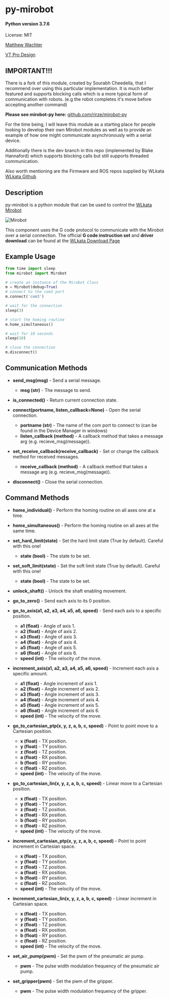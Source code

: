 # py-mirobot

#### Python version 3.7.6

License: MIT

[Matthew Wachter](https://www.matthewwachter.com)

[VT Pro Design](https://www.vtprodesign.com)

## IMPORTANT!!!

There is a fork of this module, created by Sourabh Cheedella, that I recommend over using this particular implementation. It is much better featured and supports blocking calls which is a more typical form of communication with robots. (e.g the robot completes it's move before accepting another command)

**Please see mirobot-py here:** [github.com/rirze/mirobot-py](https://github.com/rirze/mirobot-py)

For the time being, I will leave this module as a starting place for people looking to develop their own Mirobot modules as well as to provide an example of how one might communicate asynchronously with a serial device.

Additionally there is the dev branch in this repo (implemented by Blake Hannaford) which supports blocking calls but still supports threaded communication.

Also worth mentioning are the Firmware and ROS repos supplied by WLkata [WLkata Github](https://github.com/wlkata)
## Description

py-mirobot is a python module that can be used to control the [WLkata Mirobot](http://www.wlkata.com/site/index.html)

![Mirobot](/images/Mirobot_Solo_256.jpg)

This component uses the G code protocol to communicate with the Mirobot over a serial connection. The official **G code instruction set** and **driver download** can be found at the [WLkata Download Page](http://www.wlkata.com/site/downloads.html)

## Example Usage

```python
from time import sleep
from mirobot import Mirobot

# create an instance of the Mirobot Class
m = Mirobot(debug=True)
# connect to the com3 port
m.connect('com3')

# wait for the connection
sleep(3)

# start the homing routine
m.home_simultaneous()

# wait for 10 seconds
sleep(10)

# close the connection
m.disconnect()
```

## Communication Methods

- **send_msg(msg)** - Send a serial message.
	- **msg (str)** - The message to send.

- **is_connected()** - Return current connection state.

- **connect(portname, listen_callback=None)** - Open the serial connection.
	- **portname (str)** - The name of the com port to connect to (can be found in the Device Manager in windows)
	- **listen_callback (method)** - A callback method that takes a message arg (e.g. recieve_msg(message)).

- **set_receive_callback(receive_callback)** - Set or change the callback method for received messages.
	- **receive_callback (method)** - A callback method that takes a message arg (e.g. recieve_msg(message)).

- **disconnect()** - Close the serial connection.

## Command Methods

- **home_individual()** - Perform the homing routine on all axes one at a time.

- **home_simultaneous()** - Perform the homing routine on all axes at the same time.

- **set_hard_limit(state)** - Set the hard limit state (True by default). Careful with this one!
	- **state (bool)** - The state to be set.

- **set_soft_limit(state)** - Set the soft limit state (True by default). Careful with this one!
	- **state (bool)** - The state to be set.

- **unlock_shaft()** - Unlock the shaft enabling movement.

- **go_to_zero()** - Send each axis to its 0 position.

- **go_to_axis(a1, a2, a3, a4, a5, a6, speed)** - Send each axis to a specific position.
	- **a1 (float)** - Angle of axis 1.
	- **a2 (float)** - Angle of axis 2.
	- **a3 (float)** - Angle of axis 3.
	- **a4 (float)** - Angle of axis 4.
	- **a5 (float)** - Angle of axis 5.
	- **a6 (float)** - Angle of axis 6.
	- **speed (int)** - The velocity of the move.

- **increment_axis(a1, a2, a3, a4, a5, a6, speed)** - Increment each axis a specific amount.
	- **a1 (float)** - Angle increment of axis 1.
	- **a2 (float)** - Angle increment of axis 2.
	- **a3 (float)** - Angle increment of axis 3.
	- **a4 (float)** - Angle increment of axis 4.
	- **a5 (float)** - Angle increment of axis 5.
	- **a6 (float)** - Angle increment of axis 6.
	- **speed (int)** - The velocity of the move.

- **go_to_cartesian_ptp(x, y, z, a, b, c, speed)** - Point to point move to a Cartesian position.
	- **x (float)** - TX position.
	- **y (float)** - TY position.
	- **z (float)** - TZ position.
	- **a (float)** - RX position.
	- **b (float)** - RY position.
	- **c (float)** - RZ position.
	- **speed (int)** - The velocity of the move.

- **go_to_cartesian_lin(x, y, z, a, b, c, speed)** - Linear move to a Cartesian position.
	- **x (float)** - TX position.
	- **y (float)** - TY position.
	- **z (float)** - TZ position.
	- **a (float)** - RX position.
	- **b (float)** - RY position.
	- **c (float)** - RZ position.
	- **speed (int)** - The velocity of the move.

- **increment_cartesian_ptp(x, y, z, a, b, c, speed)** - Point to point increment in Cartesian space.
	- **x (float)** - TX position.
	- **y (float)** - TY position.
	- **z (float)** - TZ position.
	- **a (float)** - RX position.
	- **b (float)** - RY position.
	- **c (float)** - RZ position.
	- **speed (int)** - The velocity of the move.

- **increment_cartesian_lin(x, y, z, a, b, c, speed)** - Linear increment in Cartesian space.
	- **x (float)** - TX position.
	- **y (float)** - TY position.
	- **z (float)** - TZ position.
	- **a (float)** - RX position.
	- **b (float)** - RY position.
	- **c (float)** - RZ position.
	- **speed (int)** - The velocity of the move.

- **set_air_pump(pwm)** - Set the pwm of the pneumatic air pump.
	- **pwm** - The pulse width modulation frequency of the pneumatic air pump.

- **set_gripper(pwm)** - Set the pwm of the gripper.
	- **pwm** - The pulse width modulation frequency of the gripper.